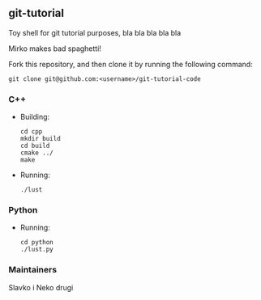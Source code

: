 ## git-tutorial
Toy shell for git tutorial purposes, bla bla bla bla bla 

Mirko makes bad spaghetti!

Fork this repository, and then clone it by running the following command:

    git clone git@github.com:<username>/git-tutorial-code

### C++
* Building:

      cd cpp
      mkdir build
      cd build
      cmake ../
      make

* Running:

      ./lust

### Python

* Running:

      cd python
      ./lust.py

### Maintainers


Slavko i Neko drugi

